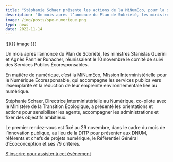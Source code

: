 ```yaml
---
title: "Stéphanie Schaer présente les actions de la MiNumEco, pour la sobriété des services de l’État sur le volet numérique, au comité des services publics écoresponsables"
description: "Un mois après l’annonce du Plan de Sobriété, les ministres Stanislas Guerini et Agnès Pannier Runacher, réunissaient le 10 novembre le comité de suivi des Services Publics Écoresponsables."
image: /img/posts/spe-numerique.png
type: news
date: 2022-11-14
---
```


![]({{ image }})

Un mois après l’annonce du Plan de Sobriété, les ministres Stanislas Guerini et Agnès Pannier Runacher, réunissaient le 10 novembre le comité de suivi des Services Publics Écoresponsables.

En matière de numérique, c’est la MiNumEco, Mission Interministérielle pour le Numérique Écoresponsable, qui accompagne les services publics vers l’exemplarité et la réduction de leur empreinte environnementale liée au numérique.

Stéphanie Schaer, Directrice Interministérielle au Numérique, co-pilote avec le Ministère de la Transition Écologique, a présenté les orientations et actions pour sensibiliser les agents, accompagner les administrations et fixer des objectifs ambitieux.

Le premier rendez-vous est fixé au 29 novembre, dans le cadre du mois de l’innovation publique, au lieu de la DITP pour présenter aux DNUM, référents et chefs de projets numérique, le Référentiel Général d’Écoconception et ses 79 critères.

[S'inscrire pour assister à cet évènement](https://www.modernisation.gouv.fr/mois-de-linnovation-publique/lancement-officiel-du-referentiel-general-decoconception-de-service)
